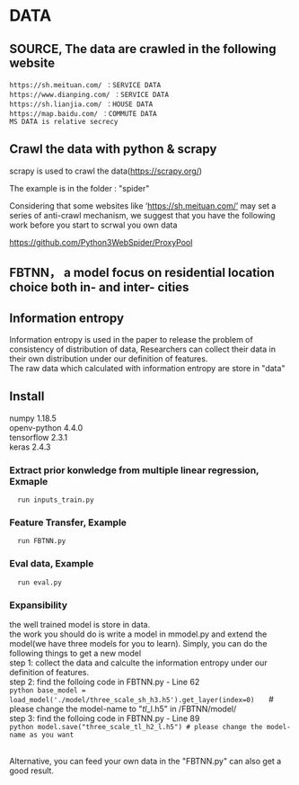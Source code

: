 # DATA      
## SOURCE, The data are crawled in the following website
    https://sh.meituan.com/ ：SERVICE DATA
    https://www.dianping.com/ ：SERVICE DATA
    https://sh.lianjia.com/ ：HOUSE DATA  
    https://map.baidu.com/ ：COMMUTE DATA  
    MS DATA is relative secrecy

## Crawl the data with python & scrapy
scrapy is used to crawl the data(https://scrapy.org/)

The example is in the folder : "spider"

Considering that some websites like ‘https://sh.meituan.com/’ may set a series of anti-crawl mechanism, we suggest that you have the following work before you start to scrwal you own data

https://github.com/Python3WebSpider/ProxyPool

## FBTNN， a model focus on residential location choice both in- and inter- cities
## Information entropy
Information entropy is used in the paper to release the problem of consistency of distribution of data, Researchers can collect their data in their own distribution under our definition of features. <br>
The raw data which calculated with information entropy are store in "data"

## Install

numpy 1.18.5 <br>
openv-python 4.4.0 <br>
tensorflow 2.3.1 <br>
keras 2.4.3 <br>

### Extract prior konwledge from multiple linear regression, Exmaple
      run inputs_train.py
      
### Feature Transfer, Example
      run FBTNN.py
      
### Eval data, Example
      run eval.py

### Expansibility
the well trained model is store in data. <br>
the work you should do is write a model in mmodel.py and extend the model(we have three models for you to learn). Simply, you can do the following things to get a new model<br>
      step 1: collect the data and calculte the information entropy under our definition of features.<br>
      step 2: find the folloing code in FBTNN.py - Line 62 <br>
      ```python
      base_model = load_model('./model/three_scale_sh_h3.h5').get_layer(index=0)  
      ```
      # please change the model-name to "*_tl_*_l.h5" in /FBTNN/model/<br>
      step 3: find the folloing code in FBTNN.py - Line 89 <br>
      ```python
      model.save("three_scale_tl_h2_l.h5") # please change the model-name as you want
      ```
      
<br>
Alternative, you can feed your own data in the "FBTNN.py" can also get a good result.
